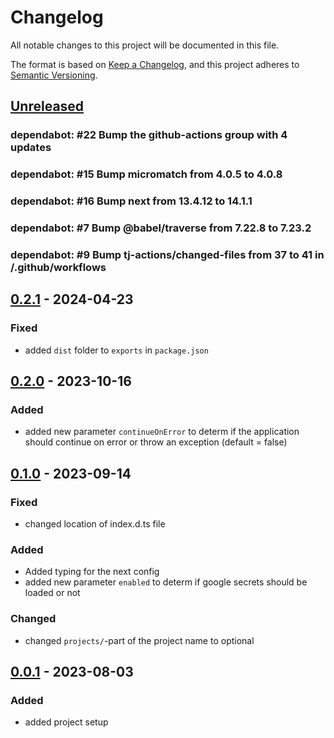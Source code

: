 # Changelog

All notable changes to this project will be documented in this file.

The format is based on [Keep a Changelog](https://keepachangelog.com/en/1.0.0/),
and this project adheres to [Semantic Versioning](https://semver.org/spec/v2.0.0.html).

## [Unreleased]

### dependabot: \#22 Bump the github-actions group with 4 updates

### dependabot: \#15 Bump micromatch from 4.0.5 to 4.0.8

### dependabot: \#16 Bump next from 13.4.12 to 14.1.1

### dependabot: \#7 Bump @babel/traverse from 7.22.8 to 7.23.2

### dependabot: \#9 Bump tj-actions/changed-files from 37 to 41 in /.github/workflows

## [0.2.1] - 2024-04-23

### Fixed

- added `dist` folder to `exports` in `package.json`

## [0.2.0] - 2023-10-16

### Added

- added new parameter `continueOnError` to determ if the application should continue on error or throw an exception (default = false)

## [0.1.0] - 2023-09-14

### Fixed

- changed location of index.d.ts file

### Added

- Added typing for the next config
- added new parameter `enabled` to determ if google secrets should be loaded or not

### Changed

- changed `projects/`-part of the project name to optional

## [0.0.1] - 2023-08-03

### Added

- added project setup

[unreleased]: https://github.com/neolution-ch/next-with-google-secrets/compare/0.2.1...HEAD
[0.2.1]: https://github.com/neolution-ch/next-with-google-secrets/compare/0.2.0...0.2.1
[0.2.0]: https://github.com/neolution-ch/next-with-google-secrets/compare/0.1.0...0.2.0
[0.1.0]: https://github.com/neolution-ch/next-with-google-secrets/compare/0.0.1...0.1.0
[0.0.1]: https://github.com/neolution-ch/next-with-google-secrets/releases/tag/0.0.1
